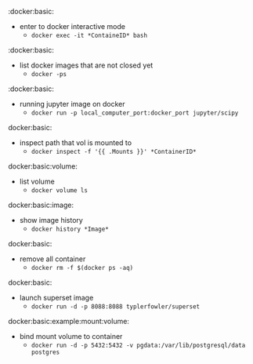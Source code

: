 :docker:basic:
* enter to docker interactive mode
    * `docker exec -it *ContaineID* bash`

:docker:basic:
* list docker images that are not closed yet
    * `docker -ps`

:docker:basic:
* running jupyter image on docker
    * `docker run -p local_computer_port:docker_port jupyter/scipy`

docker:basic:
* inspect path that vol is mounted to
    * `docker inspect -f '{{ .Mounts }}' *ContainerID* `

docker:basic:volume:
* list volume
    * `docker volume ls`

docker:basic:image:
* show image history
    * `docker history *Image*`

docker:basic:
* remove all container
    * `docker rm -f $(docker ps -aq)`

docker:basic:
* launch superset image
    * `docker run -d -p 8088:8088 typlerfowler/superset`

docker:basic:example:mount:volume:
* bind mount volume to container
    * `docker run -d -p 5432:5432 -v pgdata:/var/lib/postgresql/data postgres` 
